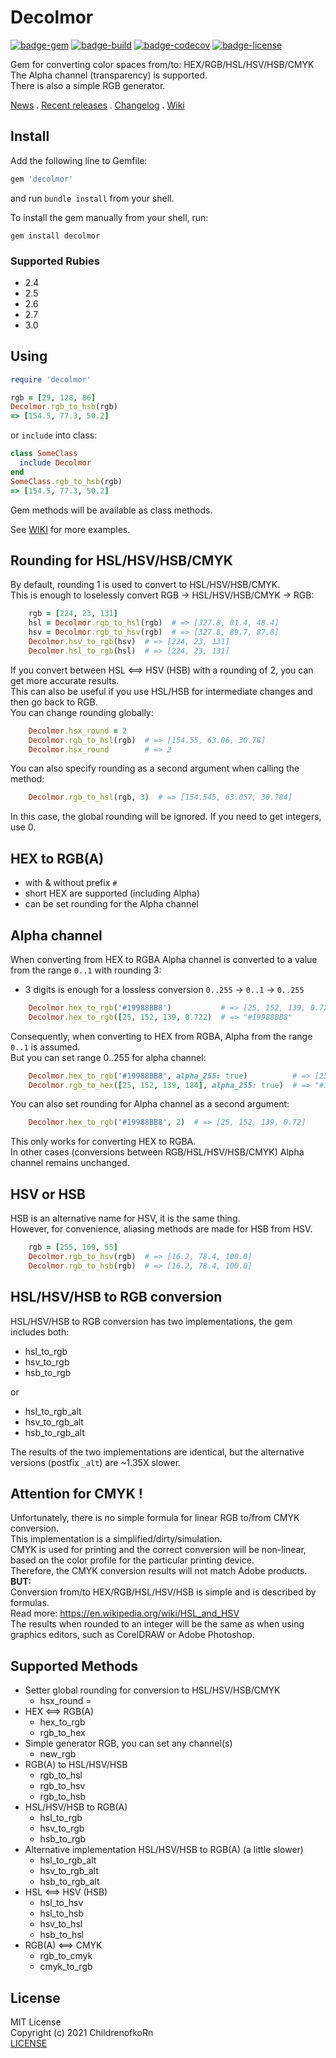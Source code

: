 # Decolmor
[![badge-gem][badge-gem]][gem]
[![badge-build][badge-build]][github-workflow]
[![badge-codecov][badge-codecov]][codecov]
[![badge-license][badge-license]][license]

Gem for converting color spaces from/to: HEX/RGB/HSL/HSV/HSB/CMYK  
The Alpha channel (transparency) is supported.  
There is also a simple RGB generator.  

[News][news] . [Recent releases][releases] . [Changelog][changelog] . [Wiki][wiki]

## Install
Add the following line to Gemfile:

```ruby
gem 'decolmor'
```
and run `bundle install` from your shell.

To install the gem manually from your shell, run:

```shell
gem install decolmor
```
### Supported Rubies
 - 2.4
 - 2.5
 - 2.6
 - 2.7
 - 3.0

## Using
```ruby
require 'decolmor'

rgb = [29, 128, 86]
Decolmor.rgb_to_hsb(rgb)
=> [154.5, 77.3, 50.2]
```
or `include` into class:
```ruby
class SomeClass
  include Decolmor
end
SomeClass.rgb_to_hsb(rgb)
=> [154.5, 77.3, 50.2]
```
Gem methods will be available as class methods.

See [WIKI](https://github.com/ChildrenofkoRn/decolmor/wiki/Examples) for more examples.

## Rounding for HSL/HSV/HSB/CMYK
By default, rounding 1 is used to convert to HSL/HSV/HSB/CMYK.  
This is enough to loselessly convert RGB -> HSL/HSV/HSB/CMYK -> RGB:
```ruby
    rgb = [224, 23, 131]  
    hsl = Decolmor.rgb_to_hsl(rgb)  # => [327.8, 81.4, 48.4]
    hsv = Decolmor.rgb_to_hsv(rgb)  # => [327.8, 89.7, 87.8]
    Decolmor.hsv_to_rgb(hsv)  # => [224, 23, 131]
    Decolmor.hsl_to_rgb(hsl)  # => [224, 23, 131]
```
If you convert between HSL <==> HSV (HSB) with a rounding of 2, you can get more accurate results.  
This can also be useful if you use HSL/HSB for intermediate changes and then go back to RGB.  
You can change rounding globally:
```ruby
    Decolmor.hsx_round = 2
    Decolmor.rgb_to_hsl(rgb)  # => [154.55, 63.06, 30.78]
    Decolmor.hsx_round        # => 2
```
You can also specify rounding as a second argument when calling the method:
```ruby
    Decolmor.rgb_to_hsl(rgb, 3)  # => [154.545, 63.057, 30.784]
```
In this case, the global rounding will be ignored.
If you need to get integers, use 0.

## HEX to RGB(A)
 - with & without prefix `#`
 - short HEX are supported (including Alpha)
 - can be set rounding for the Alpha channel

## Alpha channel
When converting from HEX to RGBA Alpha channel is converted to a value from the range `0..1` with rounding 3:  
 - 3 digits is enough for a lossless conversion `0..255` -> `0..1` -> `0..255`
```ruby
    Decolmor.hex_to_rgb('#19988BB8')           # => [25, 152, 139, 0.722]
    Decolmor.hex_to_rgb([25, 152, 139, 0.722)  # => "#19988BB8"
```
Consequently, when converting to HEX from RGBA, Alpha from the range `0..1` is assumed.  
But you can set range 0..255 for alpha channel:
```ruby
    Decolmor.hex_to_rgb('#19988BB8', alpha_255: true)          # => [25, 152, 139, 184]
    Decolmor.rgb_to_hex([25, 152, 139, 184], alpha_255: true)  # => "#19988BB8"
```
You can also set rounding for Alpha channel as a second argument:
```ruby
    Decolmor.hex_to_rgb('#19988BB8', 2)  # => [25, 152, 139, 0.72]
```
This only works for converting HEX to RGBA.  
In other cases (conversions between RGB/HSL/HSV/HSB/CMYK) Alpha channel remains unchanged.

## HSV or HSB
HSB is an alternative name for HSV, it is the same thing.  
However, for convenience, aliasing methods are made for HSB from HSV.
```ruby
    rgb = [255, 109, 55]  
    Decolmor.rgb_to_hsv(rgb)  # => [16.2, 78.4, 100.0]
    Decolmor.rgb_to_hsb(rgb)  # => [16.2, 78.4, 100.0]
```
## HSL/HSV/HSB to RGB conversion
HSL/HSV/HSB to RGB conversion has two implementations, the gem includes both:
- hsl_to_rgb
- hsv_to_rgb
- hsb_to_rgb

or  
- hsl_to_rgb_alt
- hsv_to_rgb_alt
- hsb_to_rgb_alt

The results of the two implementations are identical, but the alternative versions (postfix `_alt`) are ~1.35X slower.

## Attention for CMYK !
Unfortunately, there is no simple formula for linear RGB to/from CMYK conversion.  
This implementation is a simplified/dirty/simulation.  
CMYK is used for printing and the correct conversion will be non-linear, based on the color profile for the particular printing device.  
Therefore, the CMYK conversion results will not match Adobe products.  
**BUT:**  
Conversion from/to HEX/RGB/HSL/HSV/HSB is simple and is described by formulas.  
Read more: https://en.wikipedia.org/wiki/HSL_and_HSV  
The results when rounded to an integer will be the same as when using graphics editors, such as CorelDRAW or Adobe Photoshop.

## Supported Methods
 - Setter global rounding for conversion to HSL/HSV/HSB/CMYK
   - hsx_round =
 - HEX <==> RGB(A)
   - hex_to_rgb
   - rgb_to_hex
  - Simple generator RGB, you can set any channel(s)
    - new_rgb
 - RGB(A) to HSL/HSV/HSB
   - rgb_to_hsl
   - rgb_to_hsv
   - rgb_to_hsb
 - HSL/HSV/HSB to RGB(A)
   - hsl_to_rgb
   - hsv_to_rgb
   - hsb_to_rgb
 - Alternative implementation HSL/HSV/HSB to RGB(A) (a little slower)
   - hsl_to_rgb_alt
   - hsv_to_rgb_alt
   - hsb_to_rgb_alt
 - HSL <==> HSV (HSB)
   - hsl_to_hsv
   - hsl_to_hsb
   - hsv_to_hsl
   - hsb_to_hsl
 - RGB(A) <==> CMYK
   - rgb_to_cmyk
   - cmyk_to_rgb

## License
MIT License  
Copyright (c) 2021 ChildrenofkoRn  
[LICENSE](https://github.com/ChildrenofkoRn/decolmor/blob/master/LICENSE)



  [gem]: https://badge.fury.io/rb/decolmor "gem version"
  [badge-gem]: https://badge.fury.io/rb/decolmor.svg "gem version"
  [codecov]: https://codecov.io/gh/ChildrenofkoRn/decolmor "codecov"
  [badge-codecov]: https://codecov.io/gh/ChildrenofkoRn/decolmor/branch/main/graph/badge.svg?token=5P4OQUXC3N "codecov"
  [github-workflow]: https://github.com/ChildrenofkoRn/decolmor/actions/workflows/build.yml "build"
  [badge-build]: https://img.shields.io/github/workflow/status/ChildrenofkoRn/decolmor/build/main "build status"
  [license]: https://github.com/ChildrenofkoRn/decolmor/blob/main/LICENSE "MIT"
  [badge-license]: https://img.shields.io/github/license/ChildrenofkoRn/decolmor?color=%23239393 "license"


  [changelog]: https://github.com/ChildrenofkoRn/decolmor/blob/main/CHANGELOG.md "changelog"
  [news]: https://github.com/ChildrenofkoRn/decolmor/blob/main/NEWS.md "news"
  [releases]: https://github.com/ChildrenofkoRn/decolmor/releases "releases"
  [wiki]: https://github.com/ChildrenofkoRn/decolmor/wiki "wiki"

